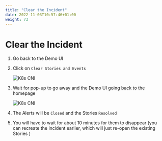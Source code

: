 ```yaml
---
title: "Clear the Incident"
date: 2022-11-03T10:57:46+01:00
weight: 73
---
```


# Clear the Incident


1. Go back to the Demo UI


1. Click on `Clear Stories and Events`

	![K8s CNI](/cp4waiops-training/pics/45_demo_ui_incident.png)

1. Wait for pop-up to go away and the Demo UI going back to the homepage

	![K8s CNI](/cp4waiops-training/pics/47_check.png)

1. The Alerts will be `Closed` and the Stories `Resolved`

1. You will have to wait for about 10 minutes for them to disappear (you can recreate the incident earlier, which will just re-open the existing Stories )